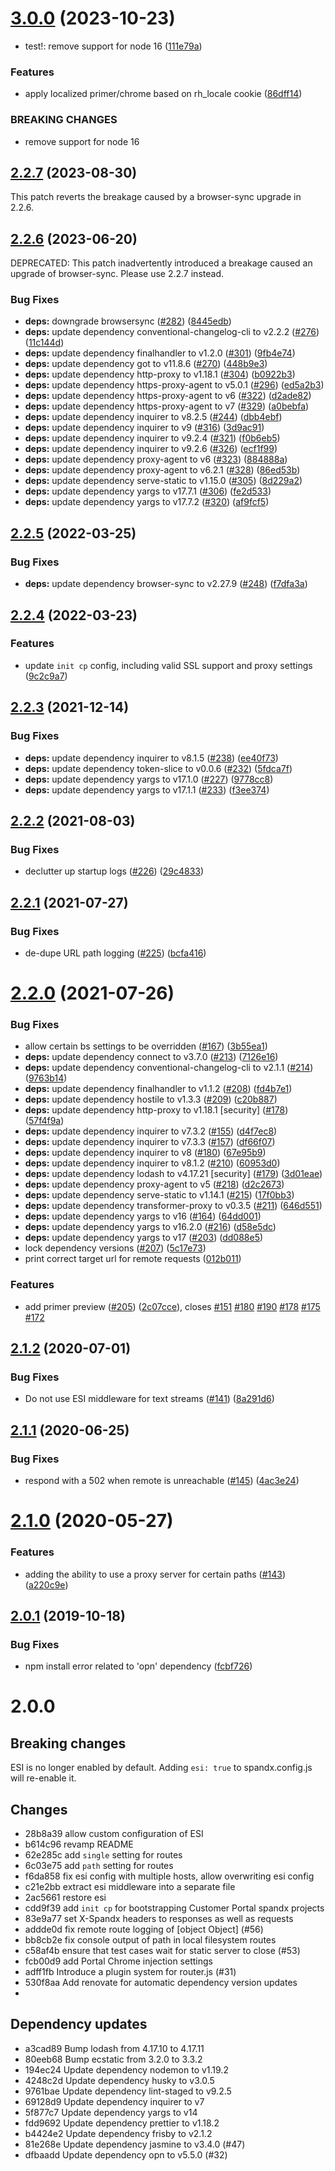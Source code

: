 # [3.0.0](https://github.com/redhataccess/spandx/compare/v2.2.7...v3.0.0) (2023-10-23)

* test!: remove support for node 16  ([111e79a](https://github.com/redhataccess/spandx/commit/111e79a409a43de55962e94ed08752f68cbc9d0c))

### Features

* apply localized primer/chrome based on rh_locale cookie ([86dff14](https://github.com/redhataccess/spandx/commit/86dff145dca27689782068d4c44a6b05a5f739b2))

### BREAKING CHANGES

* remove support for node 16

## [2.2.7](https://github.com/redhataccess/spandx/compare/v2.2.6...v2.2.7) (2023-08-30)

This patch reverts the breakage caused by a browser-sync upgrade in 2.2.6.

## [2.2.6](https://github.com/redhataccess/spandx/compare/v2.2.5...v2.2.6) (2023-06-20)

DEPRECATED: This patch inadvertently introduced a breakage caused an upgrade of browser-sync.  Please use 2.2.7 instead.

### Bug Fixes

* **deps:** downgrade browsersync ([#282](https://github.com/redhataccess/spandx/issues/282)) ([8445edb](https://github.com/redhataccess/spandx/commit/8445edbfc86d2a931c8a3307de3ca57bfbf1ff82))
* **deps:** update dependency conventional-changelog-cli to v2.2.2 ([#276](https://github.com/redhataccess/spandx/issues/276)) ([11c144d](https://github.com/redhataccess/spandx/commit/11c144d8022c6ce636f7ead712e752f195f2bd92))
* **deps:** update dependency finalhandler to v1.2.0 ([#301](https://github.com/redhataccess/spandx/issues/301)) ([9fb4e74](https://github.com/redhataccess/spandx/commit/9fb4e74fd4e47e681e17f626794861963a6caa71))
* **deps:** update dependency got to v11.8.6 ([#270](https://github.com/redhataccess/spandx/issues/270)) ([448b9e3](https://github.com/redhataccess/spandx/commit/448b9e3c733c212e12141111e7233b6fa20c4a16))
* **deps:** update dependency http-proxy to v1.18.1 ([#304](https://github.com/redhataccess/spandx/issues/304)) ([b0922b3](https://github.com/redhataccess/spandx/commit/b0922b32b5d71876d07818a7efcfcf8711b4b82b))
* **deps:** update dependency https-proxy-agent to v5.0.1 ([#296](https://github.com/redhataccess/spandx/issues/296)) ([ed5a2b3](https://github.com/redhataccess/spandx/commit/ed5a2b3fe8080ab51f8cf06fd6eaafff06f4677f))
* **deps:** update dependency https-proxy-agent to v6 ([#322](https://github.com/redhataccess/spandx/issues/322)) ([d2ade82](https://github.com/redhataccess/spandx/commit/d2ade820539b56cdba06f4e5802b841f305f6bf4))
* **deps:** update dependency https-proxy-agent to v7 ([#329](https://github.com/redhataccess/spandx/issues/329)) ([a0bebfa](https://github.com/redhataccess/spandx/commit/a0bebfa0e0d6046d20272c2b713037e1d07e167b))
* **deps:** update dependency inquirer to v8.2.5 ([#244](https://github.com/redhataccess/spandx/issues/244)) ([dbb4ebf](https://github.com/redhataccess/spandx/commit/dbb4ebf55824117585393f2b59475d2b2b56ece1))
* **deps:** update dependency inquirer to v9 ([#316](https://github.com/redhataccess/spandx/issues/316)) ([3d9ac91](https://github.com/redhataccess/spandx/commit/3d9ac911b2d742dd7d6d94173bd89b5914a0cb97))
* **deps:** update dependency inquirer to v9.2.4 ([#321](https://github.com/redhataccess/spandx/issues/321)) ([f0b6eb5](https://github.com/redhataccess/spandx/commit/f0b6eb5dd6bed5da38dc2eee2e74552dacc51861))
* **deps:** update dependency inquirer to v9.2.6 ([#326](https://github.com/redhataccess/spandx/issues/326)) ([ecf1f99](https://github.com/redhataccess/spandx/commit/ecf1f990065b48e8356d84d1d50248e52453e55e))
* **deps:** update dependency proxy-agent to v6 ([#323](https://github.com/redhataccess/spandx/issues/323)) ([884888a](https://github.com/redhataccess/spandx/commit/884888a0f3891dc1a18a5e92e59232708b0b06b4))
* **deps:** update dependency proxy-agent to v6.2.1 ([#328](https://github.com/redhataccess/spandx/issues/328)) ([86ed53b](https://github.com/redhataccess/spandx/commit/86ed53b229ab66684372ec4ed61023d101c3f466))
* **deps:** update dependency serve-static to v1.15.0 ([#305](https://github.com/redhataccess/spandx/issues/305)) ([8d229a2](https://github.com/redhataccess/spandx/commit/8d229a22cd36d7b0f2f23934c9f8f62ee269b6f7))
* **deps:** update dependency yargs to v17.7.1 ([#306](https://github.com/redhataccess/spandx/issues/306)) ([fe2d533](https://github.com/redhataccess/spandx/commit/fe2d53375a6424401ffa8e4f471b349be0c12dcb))
* **deps:** update dependency yargs to v17.7.2 ([#320](https://github.com/redhataccess/spandx/issues/320)) ([af9fcf5](https://github.com/redhataccess/spandx/commit/af9fcf5b1710c53c8dd8b8901663d4ccc44d82a1))



## [2.2.5](https://github.com/redhataccess/spandx/compare/v2.2.4...v2.2.5) (2022-03-25)


### Bug Fixes

* **deps:** update dependency browser-sync to v2.27.9 ([#248](https://github.com/redhataccess/spandx/issues/248)) ([f7dfa3a](https://github.com/redhataccess/spandx/commit/f7dfa3afd049fa6fa3b5e39bd5c9243de267cd59))



## [2.2.4](https://github.com/redhataccess/spandx/compare/v2.2.3...v2.2.4) (2022-03-23)


### Features

* update `init cp` config, including valid SSL support and proxy settings ([9c2c9a7](https://github.com/redhataccess/spandx/commit/9c2c9a73ff010dae31a46a30d1b9dd54f33667a1))



## [2.2.3](https://github.com/redhataccess/spandx/compare/v2.2.2...v2.2.3) (2021-12-14)


### Bug Fixes

* **deps:** update dependency inquirer to v8.1.5 ([#238](https://github.com/redhataccess/spandx/issues/238)) ([ee40f73](https://github.com/redhataccess/spandx/commit/ee40f73cc1dcda34bb6c1d276dc0d55943818466))
* **deps:** update dependency token-slice to v0.0.6 ([#232](https://github.com/redhataccess/spandx/issues/232)) ([5fdca7f](https://github.com/redhataccess/spandx/commit/5fdca7f8b7504315a42210aaf72ca196aca01843))
* **deps:** update dependency yargs to v17.1.0 ([#227](https://github.com/redhataccess/spandx/issues/227)) ([9778cc8](https://github.com/redhataccess/spandx/commit/9778cc8636fcc324318d8ed6523e196a8de1f3fd))
* **deps:** update dependency yargs to v17.1.1 ([#233](https://github.com/redhataccess/spandx/issues/233)) ([f3ee374](https://github.com/redhataccess/spandx/commit/f3ee3748b12ceb299bb71c23fbe342256312c491))



## [2.2.2](https://github.com/redhataccess/spandx/compare/v2.2.1...v2.2.2) (2021-08-03)


### Bug Fixes

* declutter up startup logs ([#226](https://github.com/redhataccess/spandx/issues/226)) ([29c4833](https://github.com/redhataccess/spandx/commit/29c4833d2c6f9e06f9b3c1570b93a8d4bb8b3101))



## [2.2.1](https://github.com/redhataccess/spandx/compare/v2.2.0...v2.2.1) (2021-07-27)


### Bug Fixes

* de-dupe URL path logging ([#225](https://github.com/redhataccess/spandx/issues/225)) ([bcfa416](https://github.com/redhataccess/spandx/commit/bcfa416091c512a4ac34dda5946f0e7d8f7ee8cd))



# [2.2.0](https://github.com/redhataccess/spandx/compare/v2.1.2...v2.2.0) (2021-07-26)


### Bug Fixes

* allow certain bs settings to be overridden ([#167](https://github.com/redhataccess/spandx/issues/167)) ([3b55ea1](https://github.com/redhataccess/spandx/commit/3b55ea11d7bb5c0c52bb1f2cd3964128b89b0045))
* **deps:** update dependency connect to v3.7.0 ([#213](https://github.com/redhataccess/spandx/issues/213)) ([7126e16](https://github.com/redhataccess/spandx/commit/7126e16d61aa70c9760b91789d152a32dd9c39ba))
* **deps:** update dependency conventional-changelog-cli to v2.1.1 ([#214](https://github.com/redhataccess/spandx/issues/214)) ([9763b14](https://github.com/redhataccess/spandx/commit/9763b143182fcbefdf86f5f3c9dfd5c314c5b4a4))
* **deps:** update dependency finalhandler to v1.1.2 ([#208](https://github.com/redhataccess/spandx/issues/208)) ([fd4b7e1](https://github.com/redhataccess/spandx/commit/fd4b7e1aadd83e01872646d409324b3aeac80c24))
* **deps:** update dependency hostile to v1.3.3 ([#209](https://github.com/redhataccess/spandx/issues/209)) ([c20b887](https://github.com/redhataccess/spandx/commit/c20b887bfd095e3fb759f77654e596f1f4b4a401))
* **deps:** update dependency http-proxy to v1.18.1 [security] ([#178](https://github.com/redhataccess/spandx/issues/178)) ([57f4f9a](https://github.com/redhataccess/spandx/commit/57f4f9af5041d18f95c99e8ece534cb5551c01fd))
* **deps:** update dependency inquirer to v7.3.2 ([#155](https://github.com/redhataccess/spandx/issues/155)) ([d4f7ec8](https://github.com/redhataccess/spandx/commit/d4f7ec8bd706d2e502341857eadce7dec6bab948))
* **deps:** update dependency inquirer to v7.3.3 ([#157](https://github.com/redhataccess/spandx/issues/157)) ([df66f07](https://github.com/redhataccess/spandx/commit/df66f073c1fd879a45603d3e119a27719c57d44c))
* **deps:** update dependency inquirer to v8 ([#180](https://github.com/redhataccess/spandx/issues/180)) ([67e95b9](https://github.com/redhataccess/spandx/commit/67e95b9fbeb50058cd275d2b1629914544aee1cb))
* **deps:** update dependency inquirer to v8.1.2 ([#210](https://github.com/redhataccess/spandx/issues/210)) ([60953d0](https://github.com/redhataccess/spandx/commit/60953d02f5a5263c4ee44be4e8e17cf6a74986c3))
* **deps:** update dependency lodash to v4.17.21 [security] ([#179](https://github.com/redhataccess/spandx/issues/179)) ([3d01eae](https://github.com/redhataccess/spandx/commit/3d01eae3e0241b1d7112793afbea4e63a6fa79b8))
* **deps:** update dependency proxy-agent to v5 ([#218](https://github.com/redhataccess/spandx/issues/218)) ([d2c2673](https://github.com/redhataccess/spandx/commit/d2c2673a1ba0203f81d2d562d7e371629602c778))
* **deps:** update dependency serve-static to v1.14.1 ([#215](https://github.com/redhataccess/spandx/issues/215)) ([17f0bb3](https://github.com/redhataccess/spandx/commit/17f0bb3d6d8d30d9c756c71501cab26851db5298))
* **deps:** update dependency transformer-proxy to v0.3.5 ([#211](https://github.com/redhataccess/spandx/issues/211)) ([646d551](https://github.com/redhataccess/spandx/commit/646d551a2e59dd783a23b842004de3ab6ab0e025))
* **deps:** update dependency yargs to v16 ([#164](https://github.com/redhataccess/spandx/issues/164)) ([64dd001](https://github.com/redhataccess/spandx/commit/64dd001be12ca6200d1d9a0bbc7edfeac52c9b58))
* **deps:** update dependency yargs to v16.2.0 ([#216](https://github.com/redhataccess/spandx/issues/216)) ([d58e5dc](https://github.com/redhataccess/spandx/commit/d58e5dc31d64ecf4942910682da7eb648ef6aa7a))
* **deps:** update dependency yargs to v17 ([#203](https://github.com/redhataccess/spandx/issues/203)) ([dd088e5](https://github.com/redhataccess/spandx/commit/dd088e55cd6d57966e9565e01d619e9b0efbce6a))
* lock dependency versions ([#207](https://github.com/redhataccess/spandx/issues/207)) ([5c17e73](https://github.com/redhataccess/spandx/commit/5c17e739b84cf1c9276a830b53e8044a213e69d0))
* print correct target url for remote requests ([012b011](https://github.com/redhataccess/spandx/commit/012b01167e44329bec7a94a12333a8154940f5e6))


### Features

* add primer preview ([#205](https://github.com/redhataccess/spandx/issues/205)) ([2c07cce](https://github.com/redhataccess/spandx/commit/2c07cce8dd0b0d2e3711abd39bfdc13aee1c03e2)), closes [#151](https://github.com/redhataccess/spandx/issues/151) [#180](https://github.com/redhataccess/spandx/issues/180) [#190](https://github.com/redhataccess/spandx/issues/190) [#178](https://github.com/redhataccess/spandx/issues/178) [#175](https://github.com/redhataccess/spandx/issues/175) [#172](https://github.com/redhataccess/spandx/issues/172)



## [2.1.2](https://github.com/redhataccess/spandx/compare/v2.1.1...v2.1.2) (2020-07-01)


### Bug Fixes

* Do not use ESI middleware for text streams ([#141](https://github.com/redhataccess/spandx/issues/141)) ([8a291d6](https://github.com/redhataccess/spandx/commit/8a291d6006e55d465d863bfbc8742a8448c9de0c))



## [2.1.1](https://github.com/redhataccess/spandx/compare/v2.1.0...v2.1.1) (2020-06-25)

### Bug Fixes

* respond with a 502 when remote is unreachable ([#145](https://github.com/redhataccess/spandx/issues/145)) ([4ac3e24](https://github.com/redhataccess/spandx/commit/4ac3e24f8c3752c4691b08d9285fda4ac8932f6d))


# [2.1.0](https://github.com/redhataccess/spandx/compare/v2.0.1...v2.1.0) (2020-05-27)


### Features

* adding the ability to use a proxy server for certain paths ([#143](https://github.com/redhataccess/spandx/issues/143)) ([a220c9e](https://github.com/redhataccess/spandx/commit/a220c9eb189aed3f7dfe0721c793ac39e1fd090c))



## [2.0.1](https://github.com/redhataccess/spandx/compare/v2.0.0...v2.0.1) (2019-10-18)


### Bug Fixes

* npm install error related to 'opn' dependency ([fcbf726](https://github.com/redhataccess/spandx/commit/fcbf726e014b5609726c95e96240dcea4b992e50))


# 2.0.0

## Breaking changes

ESI is no longer enabled by default.  Adding `esi: true` to spandx.config.js will re-enable it.

## Changes

 - 28b8a39 allow custom configuration of ESI
 - b614c96 revamp README
 - 62e285c add `single` setting for routes
 - 6c03e75 add `path` setting for routes
 - f6da858 fix esi config with multiple hosts, allow overwriting esi config
 - c21e2bb extract esi middleware into a separate file
 - 2ac5661 restore esi
 - cdd9f39 add `init cp` for bootstrapping Customer Portal spandx projects
 - 83e9a77 set X-Spandx headers to responses as well as requests
 - addde0d fix remote route logging of [object Object] (#56)
 - bb8cb2e fix console output of path in local filesystem routes
 - c58af4b ensure that test cases wait for static server to close (#53)
 - fcb00d9 add Portal Chrome injection settings
 - adff1fb Introduce a plugin system for router.js (#31)
 - 530f8aa Add renovate for automatic dependency version updates
 - 
## Dependency updates

 - a3cad89 Bump lodash from 4.17.10 to 4.17.11
 - 80eeb68 Bump ecstatic from 3.2.0 to 3.3.2
 - 194ec24 Update dependency nodemon to v1.19.2
 - 4248c2d Update dependency husky to v3.0.5
 - 9761bae Update dependency lint-staged to v9.2.5
 - 69128d9 Update dependency inquirer to v7
 - 5f877c7 Update dependency yargs to v14
 - fdd9692 Update dependency prettier to v1.18.2
 - b4424e2 Update dependency frisby to v2.1.2
 - 81e268e Update dependency jasmine to v3.4.0 (#47)
 - dfbaadd Update dependency opn to v5.5.0 (#32)

